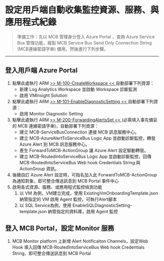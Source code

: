 # 設定用戶端自動收集監控資源、服務、與應用程式紀錄

> 準備工作：先以 MCB 管理身分登入 Azure Portal ，查詢 Azure Service Bus 管理功能，複製 MCB Service Bus Send Only Connection String (MCB連線密語字串) 備用，然後進行下列步驟。
---
## 登入用戶端 Azure Portal
1. 點擊此處執行 ARM [ >> M-100-CreateWorkspace << ](https://portal.azure.com/#create/Microsoft.Template/uri/https%3A%2F%2Fraw.githubusercontent.com%2Fmcloud-support%2Farm%2Fmain%2Fworkspace%2FM-100-CreateWorkspace.json) 自動部署下列資源：
   * 新建 Log Analytics Workspace 並啟動 Workspace 診斷監測
   * 啟用 VMInsight Solution
2. 點擊此處執行 ARM [ >> M-101-EnableDiagnosticSetting << ](https://portal.azure.com/#create/Microsoft.Template/uri/https%3A%2F%2Fraw.githubusercontent.com%2Fmcloud-support%2Farm%2Fmain%2Fworkspace%2FM-101-EnableDiagnosticSetting.json) 自動部署下列資源：
   * 啟用 Monitor Diagnostic Setting
3. 點擊此處執行 ARM [ >> M-200-ForwardingAlertsSet << ](https://portal.azure.com/#create/Microsoft.Template/uri/https%3A%2F%2Fraw.githubusercontent.com%2Fmcloud-support%2Farm%2Fmain%2Flogicapp%2FM-200-ForwardingAlertsSet.json) (必需填入事先備妥的 MCB 連線密語字串)，自動部署下列資源：
   * 建立 MCB-ServiceBusConnection 連接 MCB 訊息服務中心。
   * 建立 MCB-AzureAlertToServiceBus Logic App 並啟動診斷監控，轉發 Azure Alert 到 MCB 訊息服務中心。
   * 產生 ForwardToMCB-ActionGroup 讓 Azure Alert 設定驅動轉發。
   * 建立 MCB-RoutedIntoServiceBus Logic App 並啟動診斷監控，回傳 MCB-RoutedIntoServiceBus Web hook Credentials String 與 ActionGroup 資訊。
4. 後續自訂 Azure Alert 設定時，可指名加入此 ForwardToMCB-ActionGroup為通知對象，即可整合傳送訊息到 MCB Portal 事件中心
5. 啟用各式資源、服務、或應用程式監控偵測功能
   1. 以 VM 為例，VM建立完成，使用 ExistingVmOnboardingTemplate.json 納管指定的 VM 啟用 Agent 監控，可執行Alert腳本
   2. 以 SQL Service為例，使用 EnableSQLDiagnosticSetting-template.json 納管指定的資料庫，啟用 Agent 監控

## 登入 MCB Portal，設定 Monitor 服務
1. MCB Monitor platform 上新增 Alert Notificaiton Channels，設定Web Hook 填入回傳 MCB-RoutedIntoServiceBus Web hook Credentials String，即可整合傳送訊息到 MCB Portal